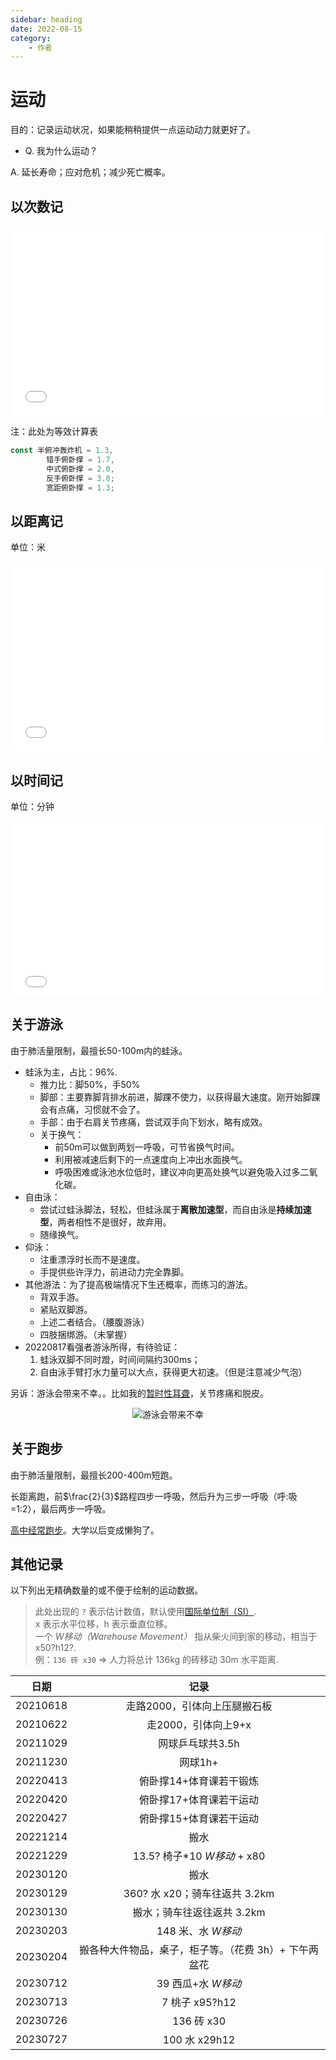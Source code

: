 ```yaml
---
sidebar: heading
date: 2022-08-15
category:
    - 作者
---
```

# 运动
目的：记录运动状况，如果能稍稍提供一点运动动力就更好了。
* Q. 我为什么运动？

A. 延长寿命；应对危机；减少死亡概率。
## 以次数记

<iframe frameborder="no" src="/charts/sports_times.html" width="100%" height="304" loading="lazy"></iframe>

注：此处为等效计算表
```js
const 半俯冲轰炸机 = 1.3,
        错手俯卧撑 = 1.7,
        中式俯卧撑 = 2.0,
        反手俯卧撑 = 3.0;
        宽距俯卧撑 = 1.3;
```

## 以距离记

单位：米

<iframe frameborder="no" src="/charts/sports_distance.html" width="100%" height="304" loading="lazy"></iframe>

## 以时间记

单位：分钟

<iframe frameborder="no" src="/charts/sports_time.html" width="100%" height="280" loading="lazy"></iframe>

## 关于游泳
由于肺活量限制，最擅长50-100m内的蛙泳。
* 蛙泳为主，占比：96%.
    * 推力比：脚50%，手50%
    * 脚部：主要靠脚背排水前进，脚踝不使力，以获得最大速度。刚开始脚踝会有点痛，习惯就不会了。
    * 手部：由于右肩关节疼痛，尝试双手向下划水，略有成效。
    * 关于换气：
        * 前50m可以做到两划一呼吸，可节省换气时间。
        * 利用被减速后剩下的一点速度向上冲出水面换气。
        * 呼吸困难或泳池水位低时，建议冲向更高处换气以避免吸入过多二氧化碳。
* 自由泳：
    * 尝试过蛙泳脚法，轻松，但蛙泳属于**离散加速型**，而自由泳是**持续加速型**，两者相性不是很好，故弃用。
    * 随缘换气。
* 仰泳：
    * 注重漂浮时长而不是速度。
    * 手提供些许浮力，前进动力完全靠脚。
* 其他游法：为了提高极端情况下生还概率，而练习的游法。
    * 背双手游。
    * 紧贴双脚游。
    * 上述二者结合。（腰腹游泳）
    * 四肢捆绑游。（未掌握）
* 20220817看强者游泳所得，有待验证：
    1. 蛙泳双脚不同时蹬，时间间隔约300ms；
    2. 自由泳手臂打水力量可以大点，获得更大初速。（但是注意减少气泡）

另诉：游泳会带来不幸。。比如我的[暂时性耳聋](./memories.md#大学-大一后暑假)，关节疼痛和脱皮。

<div class="image50" style="text-align: center;">
<img alt="游泳会带来不幸" src="https://cdn.staticaly.com/gh/lxl66566/lxl66566.github.io/images/hide/sports/1.jpg"/>
</div>

## 关于跑步
由于肺活量限制，最擅长200-400m短跑。

长距离跑，前<span v-pre>$\frac{2}{3}$</span>路程四步一呼吸，然后升为三步一呼吸（呼:吸=1:2），最后两步一呼吸。

[高中经常跑步](./memories.md#操场)。大学以后变成懒狗了。

## 其他记录
以下列出无精确数量的或不便于绘制的运动数据。
> 此处出现的 `?` 表示估计数值，默认使用[国际单位制（SI）](https://zh.wikipedia.org/zh-cn/%E5%9B%BD%E9%99%85%E5%8D%95%E4%BD%8D%E5%88%B6).<br/>
> x 表示水平位移，h 表示垂直位移。<br/>
> 一个 *W移动（Warehouse Movement）* 指从柴火间到家的移动，相当于 x50?h12?.<br/>
> 例：`136 砖 x30` => 人力将总计 136kg 的砖移动 30m 水平距离.

|日期|记录|
| :--: | :--: |
|20210618|走路2000，引体向上压腿搬石板|
|20210622|走2000，引体向上9+x|
|20211029|网球乒乓球共3.5h|
|20211230|网球1h+|
|20220413|俯卧撑14+体育课若干锻炼|
|20220420|俯卧撑17+体育课若干运动|
|20220427|俯卧撑15+体育课若干运动|
|20221214|搬水|
|20221229|13.5? 椅子\*10 *W移动* + x80|
|20230120|搬水|
|20230129|360? 水 x20；骑车往返共 3.2km|
|20230130|搬水；骑车往返往返共 3.2km|
|20230203|148 米、水 *W移动*|
|20230204|搬各种大件物品，桌子，柜子等。（花费 3h）+ 下午两盆花|
|20230712|39 西瓜+水 *W移动*|
|20230713|7 桃子 x95?h12|
|20230726|136 砖 x30|
|20230727|100 水 x29h12|